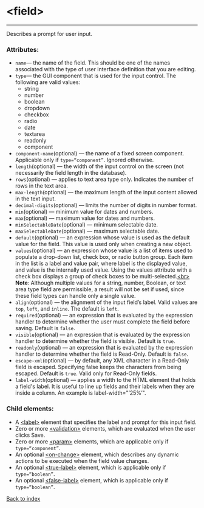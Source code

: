 # \<field>

---

Describes a prompt for user input.

### Attributes:
* `name`&mdash; the name of the field. This should be one of the names associated with the type of user interface definition that you are editing.
* `type`&mdash; the GUI component that is used for the input control. The following are valid values:   
  - string   
  - number   
  - boolean   
  - dropdown   
  - checkbox   
  - radio   
  - date   
  - textarea   
  - readonly   
  - component
* `component-name`(optional) &mdash; the name of a fixed screen component. Applicable only if `type=“component”`. Ignored otherwise.
* `length`(optional) &mdash; the width of the input control on the screen (not necessarily the field length in the database).
* `rows`(optional) &mdash; applies to text area type only. Indicates the number of rows in the text area.
* `max-length`(optional) &mdash; the maximum length of the input content allowed in the text input.
* `decimal-digits`(optional) &mdash; limits the number of digits in number format.
* `min`(optional) &mdash; minimum value for dates and numbers.
* `max`(optional) &mdash; maximum value for dates and numbers.
* `minSelectableDate`(optional) &mdash; minimum selectable date.
* `maxSelectableDate`(optional) &mdash; maximum selectable date.
* `default`(optional) &mdash; an expression whose value is used as the default value for the field. This value is used only when creating a new object.
* `values`(optional) &mdash; an expression whose value is a list of items used to populate a drop-down list, check box, or radio button group. Each item in the list is a label and value pair, where label is the displayed value, and value is the internally used value. Using the values attribute with a check box displays a group of check boxes to be multi-selected.[\<br>](./br.md) __Note__: Although multiple values for a string, number, Boolean, or text area type field are permissible, a result will not be set if used, since these field types can handle only a single value.
* `align`(optional) &mdash; the alignment of the input field’s label. Valid values are `top`, `left`, and `inline`. The default is `left`.
* `required`(optional) &mdash; an expression that is evaluated by the expression handler to determine whether the user must complete the field before saving. Default is `false`.
* `visible`(optional) &mdash; an expression that is evaluated by the expression handler to determine whether the field is visible. Default is `true`.
* `readonly`(optional) &mdash; an expression that is evaluated by the expression handler to determine whether the field is Read-Only. Default is `false`.
* `escape-xml`(optional) &mdash; by default, any XML character in a Read-Only field is escaped. Specifying false keeps the characters from being escaped. Default is `true`. Valid only for Read-Only fields.
* `label-width`(optional) &mdash; applies a width to the HTML element that holds a field's label. It is useful to line up fields and their labels when they are inside a column. An example is label-width="’25%’".

### Child elements:
* A [\<label>](./label.md) element that specifies the label and prompt for this input field. 
* Zero or more [\<validation>](./validation.md) elements, which are evaluated when the user clicks Save. 
* Zero or more [\<param>](./param.md) elements, which are applicable only if `type=“component”`. 
* An optional [\<on-change>](./on-change.md) element, which describes any dynamic actions to be executed when the field value changes. 
* An optional [\<true-label>](./true-label.md) element, which is applicable only if `type=“boolean”`. 
* An optional [\<false-label>](./false-label.md) element, which is applicable only if `type=“boolean”`.

[Back to index](./README.md)